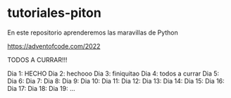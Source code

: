 # tutoriales-piton
En este repositorio aprenderemos las maravillas de Python

https://adventofcode.com/2022

TODOS A CURRAR!!!

Dia 1: HECHO
Dia 2: hechooo
Dia 3: finiquitao
Dia 4: todos a currar
Dia 5:
Dia 6:
Dia 7:
Dia 8:
Dia 9:
Dia 10:
Dia 11:
Dia 12:
Dia 13:
Dia 14:
Dia 15:
Dia 16:
Dia 17:
Dia 18:
Dia 19:
...
